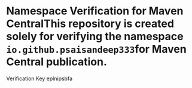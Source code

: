# Namespace Verification for Maven CentralThis repository is created solely for verifying the namespace `io.github.psaisandeep333`for Maven Central publication.
Verification Key eplnipsbfa
